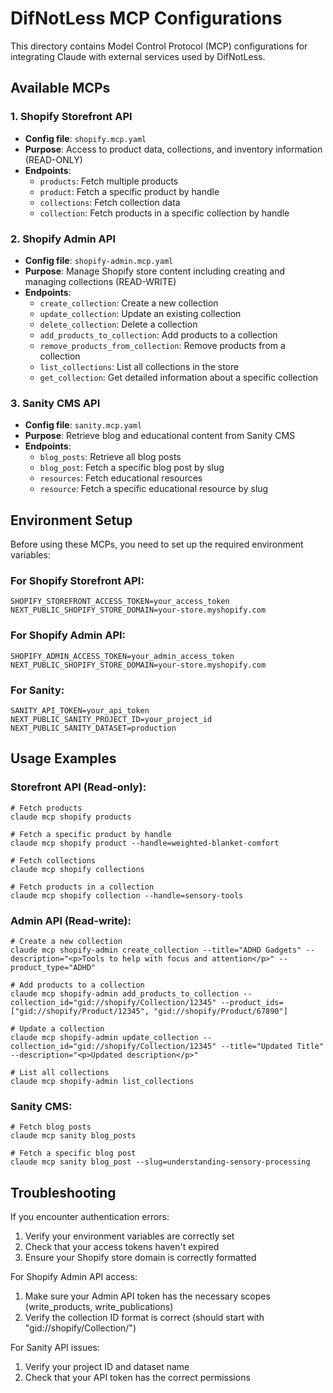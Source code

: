 # DifNotLess MCP Configurations

This directory contains Model Control Protocol (MCP) configurations for integrating Claude with external services used by DifNotLess.

## Available MCPs

### 1. Shopify Storefront API
- **Config file**: `shopify.mcp.yaml`
- **Purpose**: Access to product data, collections, and inventory information (READ-ONLY)
- **Endpoints**:
  - `products`: Fetch multiple products
  - `product`: Fetch a specific product by handle
  - `collections`: Fetch collection data
  - `collection`: Fetch products in a specific collection by handle

### 2. Shopify Admin API
- **Config file**: `shopify-admin.mcp.yaml`
- **Purpose**: Manage Shopify store content including creating and managing collections (READ-WRITE)
- **Endpoints**:
  - `create_collection`: Create a new collection
  - `update_collection`: Update an existing collection
  - `delete_collection`: Delete a collection
  - `add_products_to_collection`: Add products to a collection
  - `remove_products_from_collection`: Remove products from a collection
  - `list_collections`: List all collections in the store
  - `get_collection`: Get detailed information about a specific collection

### 3. Sanity CMS API
- **Config file**: `sanity.mcp.yaml`
- **Purpose**: Retrieve blog and educational content from Sanity CMS
- **Endpoints**:
  - `blog_posts`: Retrieve all blog posts
  - `blog_post`: Fetch a specific blog post by slug
  - `resources`: Fetch educational resources
  - `resource`: Fetch a specific educational resource by slug

## Environment Setup

Before using these MCPs, you need to set up the required environment variables:

### For Shopify Storefront API:
```
SHOPIFY_STOREFRONT_ACCESS_TOKEN=your_access_token
NEXT_PUBLIC_SHOPIFY_STORE_DOMAIN=your-store.myshopify.com
```

### For Shopify Admin API:
```
SHOPIFY_ADMIN_ACCESS_TOKEN=your_admin_access_token
NEXT_PUBLIC_SHOPIFY_STORE_DOMAIN=your-store.myshopify.com
```

### For Sanity:
```
SANITY_API_TOKEN=your_api_token
NEXT_PUBLIC_SANITY_PROJECT_ID=your_project_id
NEXT_PUBLIC_SANITY_DATASET=production
```

## Usage Examples

### Storefront API (Read-only):
```
# Fetch products
claude mcp shopify products

# Fetch a specific product by handle
claude mcp shopify product --handle=weighted-blanket-comfort

# Fetch collections
claude mcp shopify collections

# Fetch products in a collection
claude mcp shopify collection --handle=sensory-tools
```

### Admin API (Read-write):
```
# Create a new collection
claude mcp shopify-admin create_collection --title="ADHD Gadgets" --description="<p>Tools to help with focus and attention</p>" --product_type="ADHD"

# Add products to a collection
claude mcp shopify-admin add_products_to_collection --collection_id="gid://shopify/Collection/12345" --product_ids=["gid://shopify/Product/12345", "gid://shopify/Product/67890"]

# Update a collection
claude mcp shopify-admin update_collection --collection_id="gid://shopify/Collection/12345" --title="Updated Title" --description="<p>Updated description</p>"

# List all collections
claude mcp shopify-admin list_collections
```

### Sanity CMS:
```
# Fetch blog posts
claude mcp sanity blog_posts

# Fetch a specific blog post
claude mcp sanity blog_post --slug=understanding-sensory-processing
```

## Troubleshooting

If you encounter authentication errors:
1. Verify your environment variables are correctly set
2. Check that your access tokens haven't expired
3. Ensure your Shopify store domain is correctly formatted

For Shopify Admin API access:
1. Make sure your Admin API token has the necessary scopes (write_products, write_publications)
2. Verify the collection ID format is correct (should start with "gid://shopify/Collection/")

For Sanity API issues:
1. Verify your project ID and dataset name
2. Check that your API token has the correct permissions
